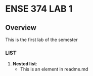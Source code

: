 # ENSE 374 LAB 1

## Overview
This is the first lab of the semester

### LIST
1. **Nested list**: 
   - This is an element in readme.md